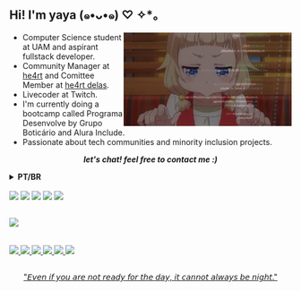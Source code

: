 ## Hi! I'm yaya (๑•ᴗ•๑) ♡ ✧*。

<img align='right' src="https://github.com/yayaflc/yayaflc/blob/main/gitperfil.gif" width="300">

- Computer Science student at UAM and aspirant fullstack developer.
- Community Manager at [he4rt](https://heartdevs.com/) and Comittee Member at [he4rt delas](https://twitter.com/He4rtDevs/status/1577314455247011842).
- Livecoder at Twitch.
- I'm currently doing a bootcamp called Programa Desenvolve by Grupo Boticário and Alura Include.
- Passionate about tech communities and minority inclusion projects.

 <p align='center'><i><b> let's chat! feel free to contact me :) </i></b>

 <details>
  <summary><b>PT/BR</b></summary>
    <h2>Oi, eu sou a yaya (๑•ᴗ•๑) ♡ ✧*</h2>

- Estudante de Ciência da Computação pela UAM e aspirante a desenvolvedora fullstack.
- Community Manager na [he4rt](https://heartdevs.com/) e membra do comitê da [he4rt delas](https://twitter.com/He4rtDevs/status/1577314455247011842).
- Faço lives codando na [Twitch](https://www.twitch.tv/yayahe4rt)
- Atualmente estou fazendo o bootcamp chamado Programa Desenvolve pela Grupo Boticário e Alura Include.
- Sou apaixonada por comunidades de tecnologia e projetos de inclusão de minorias.
 <p align='center'><i><b> vamos conversar! sinta-se livre para me contatar :) </i></b>


</summary>
</details>

<br>

<div>
  <a href="https://twitter.com/yayaflc" target="_blank">  <img src="https://img.shields.io/badge/Twitter-1DA1F2?style=for-the-badge&logo=twitter&logoColor=white" /></a>
  <a href="https://instagram.com/yayaflc" target="_blank"> <img src="https://img.shields.io/badge/-Instagram-%23E4405F?style=for-the-badge&logo=instagram&logoColor=white" target="_blank"></a>
 	<a href="https://www.twitch.tv/yayahe4rt" target="_blank"> <img src="https://img.shields.io/badge/Twitch-9146FF?style=for-the-badge&logo=twitch&logoColor=white" target="_blank"></a>
  <a href="https://www.linkedin.com/in/yasminccfe/" target="_blank"> <img src="https://img.shields.io/badge/-LinkedIn-%230077B5?style=for-the-badge&logo=linkedin&logoColor=white" target="_blank"></a>
  <a href = "mailto:yasminccfe@gmail.com"><img src="https://img.shields.io/badge/-Gmail-%23333?style=for-the-badge&logo=gmail&logoColor=white" target="_blank"></a>
</div>

##

<div>
  <a href="https://github.com/yayaflc">
  <img height="180em" src="https://github-readme-stats.vercel.app/api?username=yayaflc&show_icons=true&theme=dracula&include_all_commits=true&count_private=true"/>
</div>

##

<div>
  <img src="https://img.shields.io/badge/HTML5-E34F26?style=for-the-badge&logo=html5&logoColor=white" />
  <img src="https://img.shields.io/badge/CSS3-1572B6?style=for-the-badge&logo=css3&logoColor=white" />
  <img src="https://img.shields.io/badge/JavaScript-323330?style=for-the-badge&logo=javascript&logoColor=F7DF1E" />
  <img src="https://img.shields.io/badge/node.js-6DA55F?style=for-the-badge&logo=node.js&logoColor=white)">
  <img src="https://img.shields.io/badge/Figma-F24E1E?style=for-the-badge&logo=figma&logoColor=white" />
  <img src="https://img.shields.io/badge/Adobe%20Photoshop-31A8FF?style=for-the-badge&logo=Adobe%20Photoshop&logoColor=black" />
</div>
 
##
  
  
 <p align='center'> "𝘌𝘷𝘦𝘯 𝘪𝘧 𝘺𝘰𝘶 𝘢𝘳𝘦 𝘯𝘰𝘵 𝘳𝘦𝘢𝘥𝘺 𝘧𝘰𝘳 𝘵𝘩𝘦 𝘥𝘢𝘺, 𝘪𝘵 𝘤𝘢𝘯𝘯𝘰𝘵 𝘢𝘭𝘸𝘢𝘺𝘴 𝘣𝘦 𝘯𝘪𝘨𝘩𝘵."

